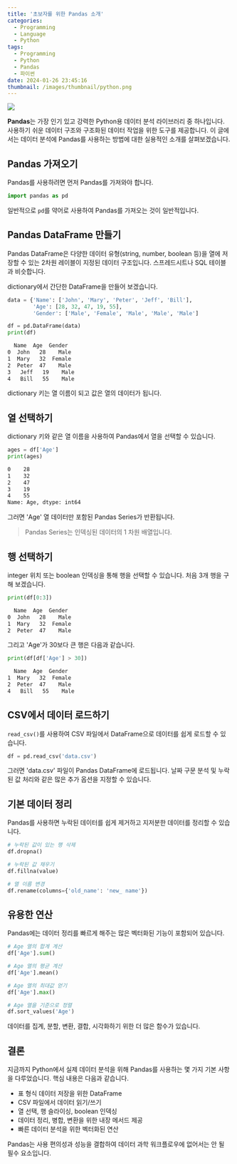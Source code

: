 ```yaml
---
title: '초보자를 위한 Pandas 소개'
categories:
  - Programming
  - Language
  - Python
tags:
  - Programming
  - Python
  - Pandas
  - 파이썬
date: 2024-01-26 23:45:16
thumbnail: /images/thumbnail/python.png
---
```


![](/images/header/python-5.png)

**Pandas**는 가장 인기 있고 강력한 Python용 데이터 분석 라이브러리 중 하나입니다. 사용하기 쉬운 데이터 구조와 구조화된 데이터 작업을 위한 도구를 제공합니다. 이 글에서는 데이터 분석에 Pandas를 사용하는 방법에 대한 실용적인 소개를 살펴보겠습니다.

## Pandas 가져오기

Pandas를 사용하려면 먼저 Pandas를 가져와야 합니다.

```python
import pandas as pd
```

일반적으로 `pd`를 약어로 사용하여 Pandas를 가져오는 것이 일반적입니다.

## Pandas DataFrame 만들기

Pandas DataFrame은 다양한 데이터 유형(string, number, boolean 등)을 열에 저장할 수 있는 2차원 레이블이 지정된 데이터 구조입니다. 스프레드시트나 SQL 테이블과 비슷합니다.

dictionary에서 간단한 DataFrame을 만들어 보겠습니다.

```python
data = {'Name': ['John', 'Mary', 'Peter', 'Jeff', 'Bill'],
        'Age': [28, 32, 47, 19, 55],
        'Gender': ['Male', 'Female', 'Male', 'Male', 'Male']
```

```python
df = pd.DataFrame(data)
print(df)
```

```sh
  Name  Age  Gender
0  John   28    Male
1  Mary   32  Female
2  Peter  47    Male
3   Jeff   19    Male
4   Bill   55    Male
```

dictionary 키는 열 이름이 되고 값은 열의 데이터가 됩니다.

## 열 선택하기

dictionary 키와 같은 열 이름을 사용하여 Pandas에서 열을 선택할 수 있습니다.

```python
ages = df['Age']
print(ages)
```

```sh
0    28
1    32
2    47
3    19
4    55
Name: Age, dtype: int64
```

그러면 'Age' 열 데이터만 포함된 Pandas Series가 반환됩니다.

> Pandas Series는 인덱싱된 데이터의 1 차원 배열입니다.

## 행 선택하기

integer 위치 또는 boolean 인덱싱을 통해 행을 선택할 수 있습니다. 처음 3개 행을 구해 보겠습니다.

```python
print(df[0:3])
```

```sh
  Name  Age  Gender
0  John   28    Male
1  Mary   32  Female
2  Peter  47    Male
```

그리고 'Age'가 30보다 큰 행은 다음과 같습니다.

```python
print(df[df['Age'] > 30])
```

```sh
  Name  Age  Gender
1  Mary   32  Female
2  Peter  47    Male
4   Bill   55    Male
```

## CSV에서 데이터 로드하기

`read_csv()`를 사용하여 CSV 파일에서 DataFrame으로 데이터를 쉽게 로드할 수 있습니다.

```python
df = pd.read_csv('data.csv')
```

그러면 'data.csv' 파일이 Pandas DataFrame에 로드됩니다. 날짜 구문 분석 및 누락된 값 처리와 같은 많은 추가 옵션을 지정할 수 있습니다.

## 기본 데이터 정리

Pandas를 사용하면 누락된 데이터를 쉽게 제거하고 지저분한 데이터를 정리할 수 있습니다.

```python
# 누락된 값이 있는 행 삭제
df.dropna()

# 누락된 값 채우기
df.fillna(value)

# 열 이름 변경
df.rename(columns={'old_name': 'new_ name'})
```

## 유용한 연산

Pandas에는 데이터 정리를 빠르게 해주는 많은 벡터화된 기능이 포함되어 있습니다.

```python
# Age 열의 합계 계산
df['Age'].sum()

# Age 열의 평균 계산
df['Age'].mean()

# Age 열의 최대값 얻기
df['Age'].max()

# Age 열을 기준으로 정렬
df.sort_values('Age')
```

데이터를 집계, 분할, 변환, 결합, 시각화하기 위한 더 많은 함수가 있습니다.

## 결론

지금까지 Python에서 실제 데이터 분석을 위해 Pandas를 사용하는 몇 가지 기본 사항을 다루었습니다. 핵심 내용은 다음과 같습니다.

- 표 형식 데이터 저장을 위한 DataFrame
- CSV 파일에서 데이터 읽기/쓰기
- 열 선택, 행 슬라이싱, boolean 인덱싱
- 데이터 정리, 병합, 변환을 위한 내장 메서드 제공
- 빠른 데이터 분석을 위한 벡터화된 연산

Pandas는 사용 편의성과 성능을 결합하여 데이터 과학 워크플로우에 없어서는 안 될 필수 요소입니다.
